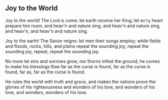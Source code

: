 ## Joy to the World

Joy to the world! The Lord is come:
let earth receive her King;
let ev'ry heart prepare him room,
and heav'n and nature sing,
and heav'n and nature sing,
and heav'n, and heav'n and nature sing.

Joy to the earth! The Savior reigns:
let men their songs employ;
while fields and floods, rocks, hills, and plains
repeat the sounding joy,
repeat the sounding joy,
repeat, repeat the sounding joy.

No more let sins and sorrows grow,
nor thorns infest the ground;
he comes to make his blessings flow
far as the curse is found,
far as the curse is found,
far as, far as the curse is found.

He rules the world with truth and grace,
and makes the nations prove
the glories of his righteousness
and wonders of his love,
and wonders of his love,
and wonders, wonders of his love.